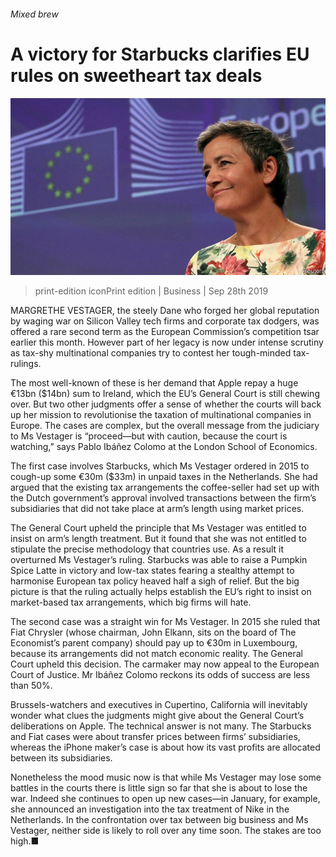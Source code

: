###### Mixed brew

# A victory for Starbucks clarifies EU rules on sweetheart tax deals 

![image](images/20190928_wbp501.jpg) 

> print-edition iconPrint edition | Business | Sep 28th 2019 

MARGRETHE VESTAGER, the steely Dane who forged her global reputation by waging war on Silicon Valley tech firms and corporate tax dodgers, was offered a rare second term as the European Commission’s competition tsar earlier this month. However part of her legacy is now under intense scrutiny as tax-shy multinational companies try to contest her tough-minded tax-rulings. 

The most well-known of these is her demand that Apple repay a huge €13bn ($14bn) sum to Ireland, which the EU’s General Court is still chewing over. But two other judgments offer a sense of whether the courts will back up her mission to revolutionise the taxation of multinational companies in Europe. The cases are complex, but the overall message from the judiciary to Ms Vestager is “proceed—but with caution, because the court is watching,” says Pablo Ibáñez Colomo at the London School of Economics. 

The first case involves Starbucks, which Ms Vestager ordered in 2015 to cough-up some €30m ($33m) in unpaid taxes in the Netherlands. She had argued that the existing tax arrangements the coffee-seller had set up with the Dutch government’s approval involved transactions between the firm’s subsidiaries that did not take place at arm’s length using market prices. 

The General Court upheld the principle that Ms Vestager was entitled to insist on arm’s length treatment. But it found that she was not entitled to stipulate the precise methodology that countries use. As a result it overturned Ms Vestager’s ruling. Starbucks was able to raise a Pumpkin Spice Latte in victory and low-tax states fearing a stealthy attempt to harmonise European tax policy heaved half a sigh of relief. But the big picture is that the ruling actually helps establish the EU’s right to insist on market-based tax arrangements, which big firms will hate. 

The second case was a straight win for Ms Vestager. In 2015 she ruled that Fiat Chrysler (whose chairman, John Elkann, sits on the board of The Economist’s parent company) should pay up to €30m in Luxembourg, because its arrangements did not match economic reality. The General Court upheld this decision. The carmaker may now appeal to the European Court of Justice. Mr Ibáñez Colomo reckons its odds of success are less than 50%. 

Brussels-watchers and executives in Cupertino, California will inevitably wonder what clues the judgments might give about the General Court’s deliberations on Apple. The technical answer is not many. The Starbucks and Fiat cases were about transfer prices between firms’ subsidiaries, whereas the iPhone maker’s case is about how its vast profits are allocated between its subsidiaries. 

Nonetheless the mood music now is that while Ms Vestager may lose some battles in the courts there is little sign so far that she is about to lose the war. Indeed she continues to open up new cases—in January, for example, she announced an investigation into the tax treatment of Nike in the Netherlands. In the confrontation over tax between big business and Ms Vestager, neither side is likely to roll over any time soon. The stakes are too high.■ 

